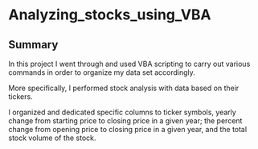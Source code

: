 # Analyzing_stocks_using_VBA

   ## Summary
   
In this project I went through and used VBA scripting to carry out various commands in order to organize my data set accordingly.

More specifically, I performed stock analysis with data based on their tickers.

I organized and dedicated specific columns to ticker symbols, yearly change from starting price to closing price in a given year; the percent change from opening price to closing price in a given year, and the total stock volume of the stock.
